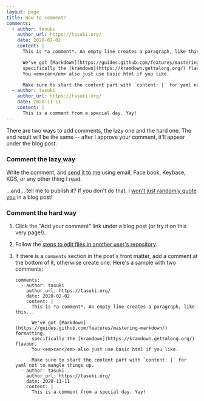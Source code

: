 ```yaml
---
layout: page
title: How to comment?
comments:
  - author: tasuki
    author_url: https://tasuki.org/
    date: 2020-02-02
    content: |
      This is *a comment*. An empty line creates a paragraph, like this...

      We've got [Markdown](https://guides.github.com/features/mastering-markdown/) formatting,
      specifically the [kramdown](https://kramdown.gettalong.org/) flavour.
      You <em>can</em> also just use basic html if you like.

      Make sure to start the content part with `content: |` for yaml not to mangle things up.
  - author: tasuki
    author_url: https://tasuki.org/
    date: 2020-11-11
    content: |
      This is a comment from a special day. Yay!
---
```


There are two ways to add comments, the lazy one and the hard one. The end result will be the same -- after I approve your comment, it'll appear under the blog post.

### Comment the lazy way

Write the comment, and [send it to me](https://tasuki.org/) using email, Face book, Keybase, KGS, or any other thing I read.

...and... tell me to publish it? If you don't do that, I [won't just randomly quote you](http://127.0.0.1:4000/high-poetry/) in a blog post!

### Comment the hard way

1. Click the "Add your comment" link under a blog post (or try it on this very page!).
2. Follow the [steps to edit files in another user's repository](https://docs.github.com/en/github/managing-files-in-a-repository/editing-files-in-another-users-repository).
3. If there is a `comments` section in the post's front matter, add a comment at the bottom of it, otherwise create one. Here's a sample with two comments:

    ```
    comments:
      - author: tasuki
        author_url: https://tasuki.org/
        date: 2020-02-02
        content: |
          This is *a comment*. An empty line creates a paragraph, like this...

          We've got [Markdown](https://guides.github.com/features/mastering-markdown/) formatting,
          specifically the [kramdown](https://kramdown.gettalong.org/) flavour.
          You <em>can</em> also just use basic html if you like.

          Make sure to start the content part with `content: |` for yaml not to mangle things up.
      - author: tasuki
        author_url: https://tasuki.org/
        date: 2020-11-11
        content: |
          This is a comment from a special day. Yay!
    ```
